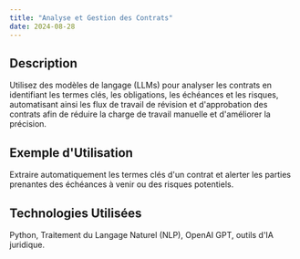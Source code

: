 ```yaml
---
title: "Analyse et Gestion des Contrats"
date: 2024-08-28
---
```


## Description
Utilisez des modèles de langage (LLMs) pour analyser les contrats en identifiant les termes clés, les obligations, les échéances et les risques, automatisant ainsi les flux de travail de révision et d'approbation des contrats afin de réduire la charge de travail manuelle et d'améliorer la précision.

## Exemple d'Utilisation
Extraire automatiquement les termes clés d'un contrat et alerter les parties prenantes des échéances à venir ou des risques potentiels.

## Technologies Utilisées
Python, Traitement du Langage Naturel (NLP), OpenAI GPT, outils d'IA juridique.

<!-- ## Tarification, Délais, et Révisions

| Service                         | Tarification            | Délais     | Révisions                                       |
|---------------------------------|-------------------------|------------|--------------------------------------------------|
| Workflow d'Analyse de Contrat   | 800 $ - 1500 $ par workflow | 2-4 semaines | Jusqu'à 2 révisions pour améliorer l'exactitude de l'extraction | -->
